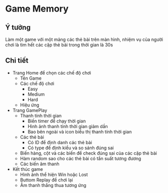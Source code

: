 #  Game Memory

## Ý tưởng
 Làm một game với một mảng các thẻ bài trên màn hình, nhiệm vụ của người chơi là tìm hết các cặp thẻ bải trong thời gian là 30s

## Chi tiết
- Trang Home để chọn các chế độ chơi
    + Tên Game
    + Các chế độ chơi
        - Easy
        - Medium
        - Hard
    + Hiệu ứng
- Trang GamePlay
    + Thanh tính thời gian
        - Biến timer để chạy thời gian
        - Hình ảnh thanh tính thời gian giảm dần
        - Bao bên ngoài và icon biểu thị thanh tính thời gian
    + Các thẻ bài
        - Có ID để định danh các thẻ bài
        - Có type để định kiểu và so sánh đúng sai
    + Biến hàng, cột và các biến để check đúng sai của các cặp thẻ bài
    + Hàm random sao cho các thẻ bài có tần suất tương đương
    + Các biến âm thanh
- Kết thúc game
    + Hình ảnh thể hiện Win hoặc Lost
    + Buttom Replay để chơi lại
    + Âm thanh thắng thua tương ứng
    

